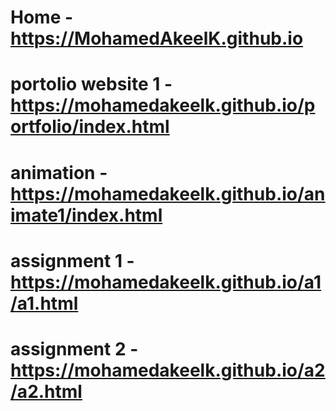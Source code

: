 # Home - https://MohamedAkeelK.github.io

# portolio website 1 -https://mohamedakeelk.github.io/portfolio/index.html

# animation - https://mohamedakeelk.github.io/animate1/index.html

# assignment 1 - https://mohamedakeelk.github.io/a1/a1.html

# assignment 2 - https://mohamedakeelk.github.io/a2/a2.html
